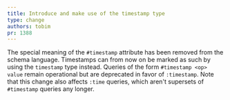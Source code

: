 ```yaml
---
title: Introduce and make use of the timestamp type
type: change
authors: tobim
pr: 1388
---
```


The special meaning of the `#timestamp` attribute has been removed from the
schema language. Timestamps can from now on be marked as such by using the
`timestamp` type instead. Queries of the form `#timestamp <op> value` remain
operational but are deprecated in favor of `:timestamp`. Note that this change
also affects `:time` queries, which aren't supersets of `#timestamp` queries any
longer.
